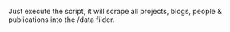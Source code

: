 Just execute the script, it will scrape all projects, blogs, people & publications into the /data filder.
